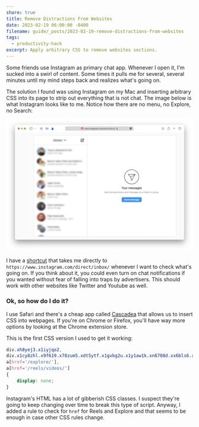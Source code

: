 ```yaml
---
share: true
title: Remove Distractions From Websites
date: 2023-02-19 06:00:00 -0400
filename: guide/_posts/2023-02-19-remove-distractions-from-websites
tags:
  - productivity-hack
excerpt: Apply arbitrary CSS to remove websites sections.
---
```



Some friends use Instagram as primary chat app. Whenever I open it, I'm sucked into a swirl of content. Some times it pulls me for several, several minutes until my mind steps back and realizes what's going on.

The solution I found was using Instagram on my Mac and inserting arbitrary CSS into its page to strip out everything that is not chat. The image below is what Instagram looks like to me. Notice how there are no menu, no Explore, no Search:

![Screenshot blur.png](../../../images/obsidian/Screenshot%20blur.png)

I have a [shortcut](https://www.alfredapp.com) that takes me directly to `https://www.instagram.com/direct/inbox/` whenever I want to check what's going on. If you think about it, you could even turn on chat notifications if you wanted without fear of falling into traps by advertisers. This should work with other websites like Twitter and Youtube as well.

### Ok, so how do I do it?

I use Safari and there's a cheap app called [Cascadea](https://cascadea.app) that allows us to insert CSS into webpages. If you're on Chrome or Firefox, you'll have way more options by looking at the Chrome extension store.

This is the first CSS version I used to get it working:

```css
div.xh8yej3.x1iyjqo2,
div.x1cy8zhl.x9f619.x78zum5.xdt5ytf.x1gvbg2u.x1y1aw1k.xn6708d.xx6bls6.x1ye3gou.xvbhtw8.x1xgvd2v.x1o5hw5a.xaeubzz,
a[href='/explore/'],
a[href='/reels/videos/']
{ 
	display: none; 
}
```

Instagram's HTML has a lot of gibberish CSS classes. I suspect they're going to keep changing over time to break this type of script. Anyway, I added a rule to check for `href` for Reels and Explore and that seems to be enough in case other CSS rules change.